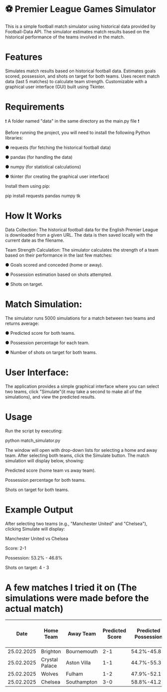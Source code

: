 # ⚽ Premier League Games Simulator
This is a simple football match simulator using historical data provided by Football-Data API. The simulator estimates match results based on the historical performance of the teams involved in the match.

# Features
Simulates match results based on historical football data.
Estimates goals scored, possession, and shots on target for both teams.
Uses recent match data (last 5 matches) to calculate team strength.
Customizable with a graphical user interface (GUI) built using Tkinter.

# Requirements
❗  A folder named "data" in the same directory as the main.py file ❗ 

Before running the project, you will need to install the following Python libraries:

● requests (for fetching the historical football data)

● pandas (for handling the data)

● numpy (for statistical calculations)

● tkinter (for creating the graphical user interface)

Install them using pip:

pip install requests pandas numpy tk

# How It Works
Data Collection:
The historical football data for the English Premier League is downloaded from a given URL. The data is then saved locally with the current date as the filename.

Team Strength Calculation:
The simulator calculates the strength of a team based on their performance in the last few matches:

● Goals scored and conceded (home or away).

● Possession estimation based on shots attempted.

● Shots on target.

# Match Simulation:
The simulator runs 5000 simulations for a match between two teams and returns average:

● Predicted score for both teams.

● Possession percentage for each team.

● Number of shots on target for both teams.

# User Interface:
The application provides a simple graphical interface where you can select two teams, click "Simulate"(it may take a second to make all of the simulations), and view the predicted results.

# Usage
Run the script by executing:

python match_simulator.py

The window will open with drop-down lists for selecting a home and away team.
After selecting both teams, click the Simulate button.
The match simulation will display below, showing:

Predicted score (home team vs away team).

Possession percentage for both teams.

Shots on target for both teams.

# Example Output
After selecting two teams (e.g., "Manchester United" and "Chelsea"), clicking Simulate will display:

Manchester United vs Chelsea

Score: 2-1

Possession: 53.2% - 46.8%

Shots on target: 4 - 3

# A few matches I tried it on (The simulations were made before the actual match)
| Date       | Home Team     | Away Team    | Predicted Score | Predicted Possession | Predicted Shots on Target | Actual Score | Actual Possession | Actual Shots on Target |
|------------|---------------|--------------|-----------------|----------------------|---------------------------|--------------|--------------------|------------------------|
| 25.02.2025 | Brighton      | Bournemouth  | 2-1             | 54.2%-45.8%          | 5-7                       | 2-1          | 44%-56%            | 4-5                    |
| 25.02.2025 | Crystal Palace| Aston Villa  | 1-1             | 44.7%-55.3%          | 9-4                       | 4-1          | 36%-64%            | 6-2                    |
| 25.02.2025 | Wolves        | Fulham       | 1-2             | 47.9%-52.1%          | 5-6                       | 1-2          | 60%-40%            | 5-5                    |
| 25.02.2025 | Chelsea       | Southampton  | 3-0             | 58.8%-41.2%          | 11-4                      | 4-0          | 60%-40%            | 10-2                   |
